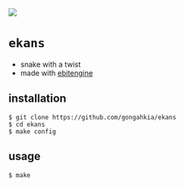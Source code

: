![](https://img.shields.io/badge/ekans_1.0-WIP-orange)

# `ekans`

* snake with a twist
* made with [ebitengine](https://ebitengine.org/)

## installation

```console
$ git clone https://github.com/gongahkia/ekans
$ cd ekans
$ make config 
```

## usage

```console
$ make 
```
